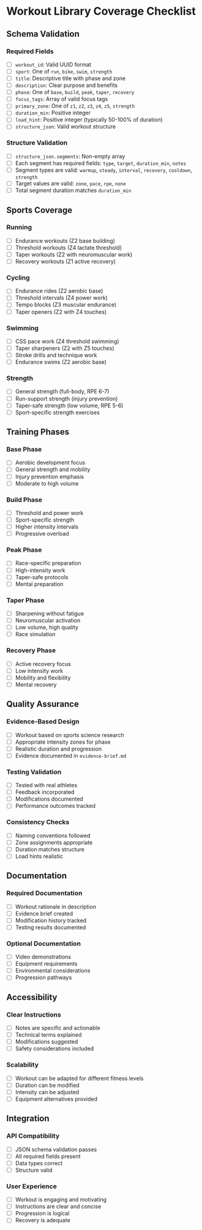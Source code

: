 # Workout Library Coverage Checklist

## Schema Validation

### Required Fields
- [ ] `workout_id`: Valid UUID format
- [ ] `sport`: One of `run`, `bike`, `swim`, `strength`
- [ ] `title`: Descriptive title with phase and zone
- [ ] `description`: Clear purpose and benefits
- [ ] `phase`: One of `base`, `build`, `peak`, `taper`, `recovery`
- [ ] `focus_tags`: Array of valid focus tags
- [ ] `primary_zone`: One of `z1`, `z2`, `z3`, `z4`, `z5`, `strength`
- [ ] `duration_min`: Positive integer
- [ ] `load_hint`: Positive integer (typically 50-100% of duration)
- [ ] `structure_json`: Valid workout structure

### Structure Validation
- [ ] `structure_json.segments`: Non-empty array
- [ ] Each segment has required fields: `type`, `target`, `duration_min`, `notes`
- [ ] Segment types are valid: `warmup`, `steady`, `interval`, `recovery`, `cooldown`, `strength`
- [ ] Target values are valid: `zone`, `pace`, `rpe`, `none`
- [ ] Total segment duration matches `duration_min`

## Sports Coverage

### Running
- [ ] Endurance workouts (Z2 base building)
- [ ] Threshold workouts (Z4 lactate threshold)
- [ ] Taper workouts (Z2 with neuromuscular work)
- [ ] Recovery workouts (Z1 active recovery)

### Cycling
- [ ] Endurance rides (Z2 aerobic base)
- [ ] Threshold intervals (Z4 power work)
- [ ] Tempo blocks (Z3 muscular endurance)
- [ ] Taper openers (Z2 with Z4 touches)

### Swimming
- [ ] CSS pace work (Z4 threshold swimming)
- [ ] Taper sharpeners (Z2 with Z5 touches)
- [ ] Stroke drills and technique work
- [ ] Endurance swims (Z2 aerobic base)

### Strength
- [ ] General strength (full-body, RPE 6-7)
- [ ] Run-support strength (injury prevention)
- [ ] Taper-safe strength (low volume, RPE 5-6)
- [ ] Sport-specific strength exercises

## Training Phases

### Base Phase
- [ ] Aerobic development focus
- [ ] General strength and mobility
- [ ] Injury prevention emphasis
- [ ] Moderate to high volume

### Build Phase
- [ ] Threshold and power work
- [ ] Sport-specific strength
- [ ] Higher intensity intervals
- [ ] Progressive overload

### Peak Phase
- [ ] Race-specific preparation
- [ ] High-intensity work
- [ ] Taper-safe protocols
- [ ] Mental preparation

### Taper Phase
- [ ] Sharpening without fatigue
- [ ] Neuromuscular activation
- [ ] Low volume, high quality
- [ ] Race simulation

### Recovery Phase
- [ ] Active recovery focus
- [ ] Low intensity work
- [ ] Mobility and flexibility
- [ ] Mental recovery

## Quality Assurance

### Evidence-Based Design
- [ ] Workout based on sports science research
- [ ] Appropriate intensity zones for phase
- [ ] Realistic duration and progression
- [ ] Evidence documented in `evidence-brief.md`

### Testing Validation
- [ ] Tested with real athletes
- [ ] Feedback incorporated
- [ ] Modifications documented
- [ ] Performance outcomes tracked

### Consistency Checks
- [ ] Naming conventions followed
- [ ] Zone assignments appropriate
- [ ] Duration matches structure
- [ ] Load hints realistic

## Documentation

### Required Documentation
- [ ] Workout rationale in description
- [ ] Evidence brief created
- [ ] Modification history tracked
- [ ] Testing results documented

### Optional Documentation
- [ ] Video demonstrations
- [ ] Equipment requirements
- [ ] Environmental considerations
- [ ] Progression pathways

## Accessibility

### Clear Instructions
- [ ] Notes are specific and actionable
- [ ] Technical terms explained
- [ ] Modifications suggested
- [ ] Safety considerations included

### Scalability
- [ ] Workout can be adapted for different fitness levels
- [ ] Duration can be modified
- [ ] Intensity can be adjusted
- [ ] Equipment alternatives provided

## Integration

### API Compatibility
- [ ] JSON schema validation passes
- [ ] All required fields present
- [ ] Data types correct
- [ ] Structure valid

### User Experience
- [ ] Workout is engaging and motivating
- [ ] Instructions are clear and concise
- [ ] Progression is logical
- [ ] Recovery is adequate
